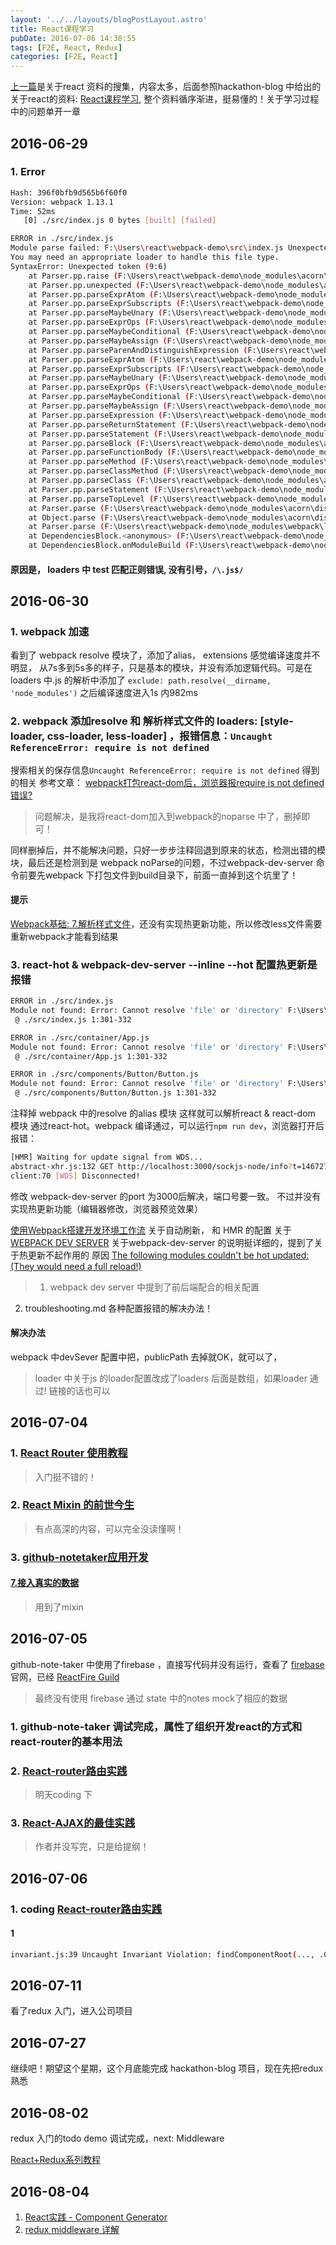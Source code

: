 ```yaml
---
layout: '../../layouts/blogPostLayout.astro'
title: React课程学习
pubDate: 2016-07-06 14:38:55
tags: [F2E, React, Redux]
categories: [F2E, React]
---
```

[上一篇](/2016/06/06/hackathon-blog/)是关于react 资料的搜集，内容太多，后面参照hackathon-blog 中给出的关于react的资料: [React课程学习](http://guoyongfeng.github.io/idoc/index.html), 整个资料循序渐进，挺易懂的！关于学习过程中的问题单开一章
<!-- more -->

## 2016-06-29

### 1. Error

``` bash
Hash: 396f0bfb9d565b6f60f0
Version: webpack 1.13.1
Time: 52ms
   [0] ./src/index.js 0 bytes [built] [failed]

ERROR in ./src/index.js
Module parse failed: F:\Users\react\webpack-demo\src\index.js Unexpected token (9:6)
You may need an appropriate loader to handle this file type.
SyntaxError: Unexpected token (9:6)
    at Parser.pp.raise (F:\Users\react\webpack-demo\node_modules\acorn\dist\acorn.js:923:13)
    at Parser.pp.unexpected (F:\Users\react\webpack-demo\node_modules\acorn\dist\acorn.js:1490:8)
    at Parser.pp.parseExprAtom (F:\Users\react\webpack-demo\node_modules\acorn\dist\acorn.js:333:12)
    at Parser.pp.parseExprSubscripts (F:\Users\react\webpack-demo\node_modules\acorn\dist\acorn.js:228:19)
    at Parser.pp.parseMaybeUnary (F:\Users\react\webpack-demo\node_modules\acorn\dist\acorn.js:207:17)
    at Parser.pp.parseExprOps (F:\Users\react\webpack-demo\node_modules\acorn\dist\acorn.js:154:19)
    at Parser.pp.parseMaybeConditional (F:\Users\react\webpack-demo\node_modules\acorn\dist\acorn.js:136:19)
    at Parser.pp.parseMaybeAssign (F:\Users\react\webpack-demo\node_modules\acorn\dist\acorn.js:112:19)
    at Parser.pp.parseParenAndDistinguishExpression (F:\Users\react\webpack-demo\node_modules\acorn\dist\acorn.js:376:28)
    at Parser.pp.parseExprAtom (F:\Users\react\webpack-demo\node_modules\acorn\dist\acorn.js:307:19)
    at Parser.pp.parseExprSubscripts (F:\Users\react\webpack-demo\node_modules\acorn\dist\acorn.js:228:19)
    at Parser.pp.parseMaybeUnary (F:\Users\react\webpack-demo\node_modules\acorn\dist\acorn.js:207:17)
    at Parser.pp.parseExprOps (F:\Users\react\webpack-demo\node_modules\acorn\dist\acorn.js:154:19)
    at Parser.pp.parseMaybeConditional (F:\Users\react\webpack-demo\node_modules\acorn\dist\acorn.js:136:19)
    at Parser.pp.parseMaybeAssign (F:\Users\react\webpack-demo\node_modules\acorn\dist\acorn.js:112:19)
    at Parser.pp.parseExpression (F:\Users\react\webpack-demo\node_modules\acorn\dist\acorn.js:88:19)
    at Parser.pp.parseReturnStatement (F:\Users\react\webpack-demo\node_modules\acorn\dist\acorn.js:1872:26)
    at Parser.pp.parseStatement (F:\Users\react\webpack-demo\node_modules\acorn\dist\acorn.js:1737:19)
    at Parser.pp.parseBlock (F:\Users\react\webpack-demo\node_modules\acorn\dist\acorn.js:2009:21)
    at Parser.pp.parseFunctionBody (F:\Users\react\webpack-demo\node_modules\acorn\dist\acorn.js:610:22)
    at Parser.pp.parseMethod (F:\Users\react\webpack-demo\node_modules\acorn\dist\acorn.js:579:8)
    at Parser.pp.parseClassMethod (F:\Users\react\webpack-demo\node_modules\acorn\dist\acorn.js:2155:23)
    at Parser.pp.parseClass (F:\Users\react\webpack-demo\node_modules\acorn\dist\acorn.js:2140:10)
    at Parser.pp.parseStatement (F:\Users\react\webpack-demo\node_modules\acorn\dist\acorn.js:1733:19)
    at Parser.pp.parseTopLevel (F:\Users\react\webpack-demo\node_modules\acorn\dist\acorn.js:1666:21)
    at Parser.parse (F:\Users\react\webpack-demo\node_modules\acorn\dist\acorn.js:1632:17)
    at Object.parse (F:\Users\react\webpack-demo\node_modules\acorn\dist\acorn.js:885:44)
    at Parser.parse (F:\Users\react\webpack-demo\node_modules\webpack\lib\Parser.js:902:15)
    at DependenciesBlock.<anonymous> (F:\Users\react\webpack-demo\node_modules\webpack\lib\NormalModule.js:104:16)
    at DependenciesBlock.onModuleBuild (F:\Users\react\webpack-demo\node_modules\webpack-core\lib\NormalModuleMixin.js:310:10)

```

#### 原因是， loaders 中 test 匹配正则错误, 没有引号，`/\.js$/`

## 2016-06-30

### 1. webpack 加速

看到了 webpack resolve 模块了，添加了alias， extensions 感觉编译速度并不明显， 从7s多到5s多的样子，只是基本的模块，并没有添加逻辑代码。可是在loaders 中.js 的解析中添加了 `exclude: path.resolve(__dirname, 'node_modules')` 之后编译速度进入1s 内982ms

### 2. webpack 添加resolve 和 解析样式文件的 loaders: [style-loader, css-loader, less-loader] ，报错信息：`Uncaught ReferenceError: require is not defined`

搜索相关的保存信息`Uncaught ReferenceError: require is not defined` 得到的相关 参考文章： [webpack打包react-dom后，浏览器报require is not defined错误?](https://segmentfault.com/q/1010000004429238)
> 问题解决，是我将react-dom加入到webpack的noparse 中了，删掉即可！

同样删掉后，并不能解决问题，只好一步步注释回退到原来的状态，检测出错的模块，最后还是检测到是 webpack noParse的问题，不过webpack-dev-server 命令前要先webpack 下打包文件到build目录下，前面一直掉到这个坑里了！

#### 提示

[Webpack基础: 7.解析样式文件](http://guoyongfeng.github.io/idoc/html/React%E8%AF%BE%E7%A8%8B%E4%B8%93%E9%A2%98/Webpack%E5%9F%BA%E7%A1%80.html#t77.解析样式文件)，还没有实现热更新功能，所以修改less文件需要重新webpack才能看到结果

### 3. react-hot & webpack-dev-server --inline --hot 配置热更新是报错

``` bash
ERROR in ./src/index.js
Module not found: Error: Cannot resolve 'file' or 'directory' F:\Users\react\webpack-demo\node_modules\react\dist\react.js/lib/ReactMount in F:\Users\react\webpack-demo\src
 @ ./src/index.js 1:301-332

ERROR in ./src/container/App.js
Module not found: Error: Cannot resolve 'file' or 'directory' F:\Users\react\webpack-demo\node_modules\react\dist\react.js/lib/ReactMount in F:\Users\react\webpack-demo\src\container
 @ ./src/container/App.js 1:301-332

ERROR in ./src/components/Button/Button.js
Module not found: Error: Cannot resolve 'file' or 'directory' F:\Users\react\webpack-demo\node_modules\react\dist\react.js/lib/ReactMount in F:\Users\react\webpack-demo\src\components\Button
 @ ./src/components/Button/Button.js 1:301-332
```

注释掉 webpack 中的resolve 的alias 模块 这样就可以解析react & react-dom 模块 通过react-hot。webpack 编译通过，可以运行`npm run dev`，浏览器打开后报错：

``` bash
[HMR] Waiting for update signal from WDS...
abstract-xhr.js:132 GET http://localhost:3000/sockjs-node/info?t=1467279375252 net::ERR_CONNECTION_REFUSED
client:70 [WDS] Disconnected!
```

修改 webpack-dev-server 的port 为3000后解决，端口号要一致。 不过并没有实现热更新功能（编辑器修改，浏览器预览效果）

[使用Webpack搭建开发环境工作流](http://guoyongfeng.github.io/idoc/html/React%E8%AF%BE%E7%A8%8B%E4%B8%93%E9%A2%98/%E4%BD%BF%E7%94%A8Webpack%E6%90%AD%E5%BB%BA%E5%BC%80%E5%8F%91%E6%80%81%E5%B7%A5%E4%BD%9C%E6%B5%81.html) 关于自动刷新， 和 HMR 的配置 关于 [WEBPACK DEV SERVER](http://www.jianshu.com/p/941bfaf13be1) 关于webpack-dev-server 的说明挺详细的，提到了关于热更新不起作用的 原因 [The following modules couldn't be hot updated: (They would need a full reload!)](https://github.com/gaearon/react-hot-loader/blob/master/docs/Troubleshooting.md#the-following-modules-couldnt-be-hot-updated-they-would-need-a-full-reload)
>
> 1. webpack dev server 中提到了前后端配合的相关配置
>
  2. troubleshooting.md 各种配置报错的解决办法！

#### 解决办法

webpack 中devSever 配置中把，publicPath 去掉就OK，就可以了，
> loader 中关于js 的loader配置改成了loaders 后面是数组，如果loader 通过! 链接的话也可以

## 2016-07-04

### 1. [React Router 使用教程](http://www.ruanyifeng.com/blog/2016/05/react_router.html)
>
> 入门挺不错的！

### 2. [React Mixin 的前世今生](https://zhuanlan.zhihu.com/p/20361937)
>
> 有点高深的内容，可以完全没读懂啊！

### 3. [github-notetaker应用开发](http://guoyongfeng.github.io/idoc/html/React%E8%AF%BE%E7%A8%8B%E4%B8%93%E9%A2%98/github-notetaker%E5%BA%94%E7%94%A8%E5%BC%80%E5%8F%91.html)

#### [7.接入真实的数据](http://guoyongfeng.github.io/idoc/html/React%E8%AF%BE%E7%A8%8B%E4%B8%93%E9%A2%98/github-notetaker%E5%BA%94%E7%94%A8%E5%BC%80%E5%8F%91.html#t97.接入真实的数据)
>
> 用到了mixin

## 2016-07-05

github-note-taker 中使用了firebase ，直接写代码并没有运行，查看了 [firebase](https://console.firebase.google.com/)官网，已经 [ReactFire Guild](https://github.com/firebase/reactfire/blob/master/docs/guide.md)
> 最终没有使用 firebase 通过 state 中的notes mock了相应的数据

### 1. github-note-taker 调试完成，属性了组织开发react的方式和 react-router的基本用法

### 2. [React-router路由实践](http://guoyongfeng.github.io/idoc/html/React%E8%AF%BE%E7%A8%8B%E4%B8%93%E9%A2%98/React-router%E8%B7%AF%E7%94%B1%E5%AE%9E%E8%B7%B5.html)
>
> 明天coding 下

### 3. [React-AJAX的最佳实践](http://guoyongfeng.github.io/idoc/html/React%E8%AF%BE%E7%A8%8B%E4%B8%93%E9%A2%98/React-AJAX%E7%9A%84%E6%9C%80%E4%BD%B3%E5%AE%9E%E8%B7%B5.html)
>
> 作者并没写完，只是给提纲！

## 2016-07-06

### 1. coding [React-router路由实践](link)

#### 1

``` bash
invariant.js:39 Uncaught Invariant Violation: findComponentRoot(..., .0): Unable to find element. This probably means the DOM was unexpectedly mutated (e.g., by the browser), usually due to forgetting a <tbody> when using tables, nesting tags like <form>, <p>, or <a>, or using non-SVG elements in an <svg> parent. Try inspecting the child nodes of the element with React ID ``.
```

## 2016-07-11

看了redux 入门，进入公司项目

## 2016-07-27

继续吧！期望这个星期，这个月底能完成 hackathon-blog 项目，现在先把redux熟悉

## 2016-08-02

redux 入门的todo demo 调试完成，next: Middleware

[React+Redux系列教程](https://github.com/lewis617/react-redux-tutorial#reactredux系列教程)

## 2016-08-04

1. [React实践 - Component Generator](https://zhuanlan.zhihu.com/p/21386862?refer=purerender)
2. [redux middleware 详解](https://zhuanlan.zhihu.com/p/20597452)
